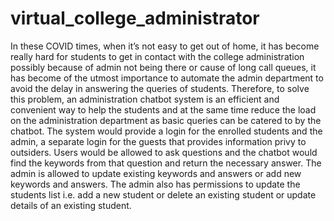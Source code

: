 # virtual_college_administrator
In these COVID times, when it’s not easy to get out of home, it has become really hard for students to get in contact with the college administration possibly because of admin not being there or cause of long call queues, it has become of the utmost importance to automate the admin department to avoid the delay in answering the queries of students. 
Therefore, to solve this problem, an administration chatbot system is an efficient and convenient way to help the students and at the same time reduce the load on the administration department as basic queries can be catered to by the chatbot. The system would provide a login for the enrolled students and the admin, a separate login for the guests that provides information privy to outsiders. Users would be allowed to ask questions and the chatbot would find the keywords from that question and return the necessary answer. The admin is allowed to update existing keywords and answers or add new keywords and answers. The admin also has permissions to update the students list i.e. add a new student or delete an existing student or update details of an existing student. 
